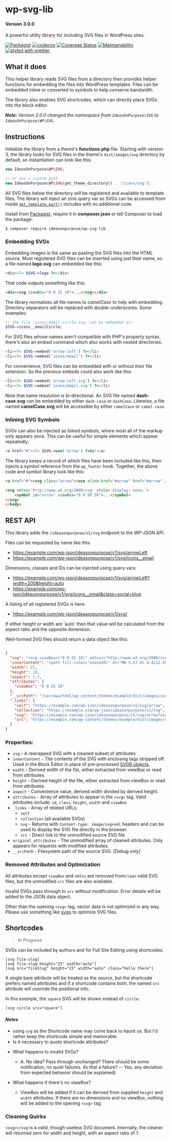 # wp-svg-lib

#### Version 3.0.0

A powerful utility library for including SVG files in WordPress sites.

[![Packagist](https://badgen.net/packagist/v/ideasonpurpose/wp-svg-lib)](https://packagist.org/packages/ideasonpurpose/wp-svg-lib)
[![codecov](https://codecov.io/gh/ideasonpurpose/wp-svg-lib/branch/master/graph/badge.svg)](https://codecov.io/gh/ideasonpurpose/wp-svg-lib)
[![Coverage Status](https://coveralls.io/repos/github/ideasonpurpose/wp-svg-lib/badge.svg)](https://coveralls.io/github/ideasonpurpose/wp-svg-lib)
[![Maintainability](https://api.codeclimate.com/v1/badges/c5828971734cecd15cd0/maintainability)](https://codeclimate.com/github/ideasonpurpose/wp-svg-lib/maintainability)
[![styled with prettier](https://img.shields.io/badge/styled_with-prettier-ff69b4.svg)](https://github.com/prettier/prettier)

## What it does

This helper library reads SVG files from a directory then provides helper functions for embedding the files into WordPress templates. Files can be embedded inline or converted to symbols to help conserve bandwidth.

The library also enables SVG shortcodes, which can directly place SVGs into the block editor. 

_**Note:** Version 2.0.0 changed the namespace from `IdeasOnPurpose\SVG` to `IdeasOnPurpose\WP\SVG`._

## Instructions

Initialize the library from a theme's **functions.php** file. Starting with version 3, the library looks for SVG files in the theme's `dist/images/svg` directory by default, so instantiation can look like this:

```php
new IdeasOnPurpose\WP\SVG;

// or use a custom path
new IdeasOnPurpose\WP\SVG(get_theme_directory() . '/icons/svg');
```

All SVG files below the directory will be registered and available to template files. The library will inject an `$SVG` query var so SVGs can be accessed from inside [`get_template_part()`][gtp] includes with no additional code.

Install from [Packagist](https://packagist.org/packages/ideasonpurpose/wp-svg-lib), require it in **composer.json** or tell Composer to load the package:

```bash
$ composer require ideasonpurpose/wp-svg-lib
```

### Embedding SVGs

Embedding images is the same as pasting the SVG files into the HTML source. Most registered SVG files can be inserted using just their name, so a file named **logo.svg** can embedded like this:

```php
<div><?= $SVG->logo ?></div>
```

That code outputs something like this:

```html
<div><svg viewBox="0 0 25 10">...</svg></div>
```

The library normalizes all file names to _camelCase_ to help with embedding. Directory separators will be replaced with double-underscores. Some examples:

```php
// the file 'icons/email-circle.svg' can be embedded as:
$SVG->icons__emailCircle;
```

For SVG files whose names aren't compatible with PHP's property syntax, there's also an embed command which also works with nested directories:

```php
<li><?= $SVG->embed('arrow-left') ?></li>
<li><?= $SVG->embed('icons/email') ?></li>
```

For convenience, SVG files can be embedded with or without their file extension. So the previous embeds could also work like this:

```php
<li><?= $SVG->embed('arrow-left.svg') ?></li>
<li><?= $SVG->embed('icons/email.svg') ?></li>
```

Note that name resolution is bi-directional. An SVG file named **dash-case.svg** can be embedded by either `dash-case` or `dashCase`. Likewise, a file named **camelCase.svg** will be accessible by either `camelCase` or `camel-case`.

### Inlining SVG Symbols

SVGs can also be injected as linked symbols, where most all of the markup only appears once. This can be useful for simple elements which appear repeatedly:

```php
<a href="#"><?= $SVG->use('arrow') ?>Go!</a>
```

The library keeps a record of which files have been included like this, then injects a symbol reference from the `wp_footer` hook. Together, the above code and symbol library look like this:

```html
<a href="#"><svg class="arrow"><use xlink:href="#arrow" href="#arrow" /></svg>Go!</a>

<svg xmlns='http://www.w3.org/2000/svg' style='display: none;'>
    <symbol id="arrow" viewBox="0 0 50 50">...</symbol>
</svg>
</body>
```

## REST API

This library adds the `/ideasonpurpose/v1/svg` endpoint to the WP-JSON API.

Files can be requested by name like this:

- https://example.com/wp-json/ideasonpurpose/v1/svg/arrowLeft
- https://example.com/wp-json/ideasonpurpose/v1/svg/icons__email

Dimensions, classes and IDs can be injected using query vars:

- https://example.com/wp-json/ideasonpurpose/v1/svg/arrowLeft?width=200&height=auto
- https://example.com/wp-json/ideasonpurpose/v1/svg/icons__email&class=social+blue

A listing of all registered SVGs is here:

- https://example.com/wp-json/ideasonpurpose/v1/svg/

If either height or width are 'auto' then that value will be calculated from the aspect ratio and the opposite dimension.

Well-formed SVG files should return a data object like this:

```json

{
  "svg": "<svg viewBox=\"0 0 25 10\" xmlns=\"http://www.w3.org/2000/svg\"><path fill-rule=\"evenodd\" d=\"M0 5.57.01 4.4c12.59.08 18.84.08 18.77 0V0L25 4.99 18.77 10l.01-4.43H0Z\"/>\n</svg>",
  "innerContent": "<path fill-rule=\"evenodd\" d=\"M0 5.57.01 4.4c12.59.08 18.84.08 18.77 0V0L25 4.99 18.77 10l.01-4.43H0Z\"/>\n",
  "width": 25,
  "height": 10,
  "aspect": 2.5,
  "attributes": {
    "viewBox": "0 0 25 10"
  },
  "__srcPath": "/var/www/html/wp-content/themes/example/dist/images/svg/arrow.svg",
  "_links": {
    "self": "https://example.com/wp-json/ideasonpurpose/v1/svg/arrow",
    "collection": "https://example.com/wp-json/ideasonpurpose/v1/svg",
    "svg": "https://example.com/wp-json/ideasonpurpose/v1/svg/arrow?svg=1",
    "src": "https://example.com/wp-content/themes/example/dist/images/svg/arrow.svg"
  }
}
```

### Properties:

* `svg` - A rewrapped SVG with a cleaned subset of attributes
* `innerContent` - The contents of the SVG with enclosing tags stripped off. Used in the Block Editor in place of pre-processed [SVGR objects](https://react-svgr.com/docs/what-is-svgr/). 
* `width` - Derived width of the file, either extracted from viewBox or read from attributes.
* `height` - Derived height of the file, either extracted from viewBox or read from attributes.
* `aspect` - Convenience value, derived width divided by derived height. 
* `attributes` - Array of attributes to appear in the `<svg>` tag. Valid attributes include: `id`, `class`, `height`, `width` and `viewBox`
* `_links` - Array of related URLs:
  * `self`
  * `collection` (all available SVGs)
  * `svg` - Returns with `Content-type: image/svg+xml` headers and can be used to display the SVG file directly in the browser.
  * `src` - Direct link to the unmodified source SVG file
* `original_attributes` - The unmodified array of cleaned attributes. Only appears for requests with modified attributes. 
* `__srcPath` - Filesystem path of the source SVG. _[Debug only]_ 


### Removed Attributes and Optimization

All attributes except `viewBox` and `xmlns` are removed from`clean` valid SVG files, but the unmodified `src` files are also available.

Invalid SVGs pass through to `src` without modification. Error details will be added to the JSON data object.

Other than the opening `<svg>` tag, vector data is not optimized in any way. Please use something like [svgo][] to optimize SVG files.

## Shortcodes

> _In Progress_

SVGs can be included by authors and for Full Site Editing using shortcodes.

```
[svg file-slug]
[svg file-slug height="23" width="auto"]
[svg src="fileSlug" height="23" width="auto" class="hello there"]
```

A single bare attribute will be treated as the source, but the shortcode prefers named attributes and if a shortcode contains both, the named `src` attribute will override the positional info.

In this example, the `square` SVG will be shown instead of `circle`:

```
[svg circle src="square"]
```

#### _Notes_

- using `svg` as the Shortcode name may come back to haunt us. But I'd rather keep the shortcode simple and memorable.
- Is it necessary to quote shortcode attributes?

* What happens to invalid SVGs?

  - A. No idea? Pass through unchanged?
    There should be some notification, no quiet failures.
    (Is that a failure? -- Yes, any deviation from expected behavior should be explained)

* What happens if there's no viewBox?
  - ViewBox will be added if it can be derived from supplied `height` and `width` attributes. If there are no dimensions and no viewBox, nothing will be added to the opening `<svg>` tag.

### Cleaning Quirks

`<svg></svg` is a valid, though useless SVG document. Internally, the cleaner will returned zero for width and height, with an aspect ratio of 1.

[svgo]: https://www.npmjs.com/package/svgo
[docker-build]: https://github.com/ideasonpurpose/docker-build
[gtp]: https://developer.wordpress.org/reference/functions/get_template_part/
